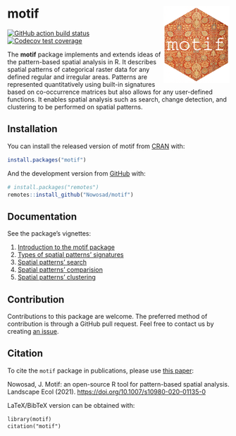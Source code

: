 
<!-- README.md is generated from README.Rmd. Please edit that file -->

# motif <img src="man/figures/logo.png" align="right" width="150" />

<!-- badges: start -->

[![GitHub action build
status](https://github.com/Nowosad/motif/workflows/pkgdown/badge.svg)](https://github.com/Nowosad/motif/actions)
[![Codecov test
coverage](https://codecov.io/gh/Nowosad/motif/branch/master/graph/badge.svg)](https://codecov.io/gh/Nowosad/motif?branch=master)
<!-- badges: end -->

The **motif** package implements and extends ideas of the pattern-based
spatial analysis in R. It describes spatial patterns of categorical
raster data for any defined regular and irregular areas. Patterns are
represented quantitatively using built-in signatures based on
co-occurrence matrices but also allows for any user-defined functions.
It enables spatial analysis such as search, change detection, and
clustering to be performed on spatial patterns.

## Installation

You can install the released version of motif from
[CRAN](https://CRAN.R-project.org) with:

``` r
install.packages("motif")
```

And the development version from [GitHub](https://github.com/) with:

``` r
# install.packages("remotes")
remotes::install_github("Nowosad/motif")
```

## Documentation

See the package’s vignettes:

1.  [Introduction to the motif
    package](https://nowosad.github.io/motif/articles/intro.html)
2.  [Types of spatial patterns’
    signatures](https://nowosad.github.io/motif/articles/articles/signatures.html)
3.  [Spatial patterns’
    search](https://nowosad.github.io/motif/articles/articles/search.html)
4.  [Spatial patterns’
    comparision](https://nowosad.github.io/motif/articles/articles/compare.html)
5.  [Spatial patterns’
    clustering](https://nowosad.github.io/motif/articles/articles/cluster.html)

## Contribution

Contributions to this package are welcome. The preferred method of
contribution is through a GitHub pull request. Feel free to contact us
by creating [an issue](https://github.com/Nowosad/motif/issues).

## Citation

To cite the `motif` package in publications, please use [this
paper](https://doi.org/10.1007/s10980-020-01135-0):

Nowosad, J. Motif: an open-source R tool for pattern-based spatial
analysis. Landscape Ecol (2021).
<https://doi.org/10.1007/s10980-020-01135-0>

LaTeX/BibTeX version can be obtained with:

    library(motif)
    citation("motif")
